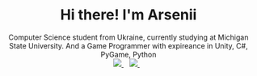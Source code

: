 <h1 align='center'>
  Hi there! I'm Arsenii
</h1>

<div align="center">
  Computer Science student from Ukraine, currently studying at Michigan State University. 
  And a Game Programmer with expireance in Unity, C#, PyGame, Python
</div>

<div align="center">
  <a href="https://www.linkedin.com/in/arseniikyrychenko/">
    <img src="https://img.shields.io/badge/linkedin-%230077B5.svg?&style=for-the-badge&logo=linkedin&logoColor=white" />
  </a>&nbsp;&nbsp;

  <a href="https://discord.com/users/551454690928361494">
    <img src="https://img.shields.io/badge/Discord-7289DA?style=for-the-badge&logo=discord&logoColor=white" />
  </a>&nbsp;&nbsp;
</div>

<br>
</div>
